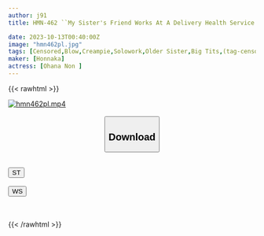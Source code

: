 ```yaml
---
author: j91
title: HMN-462 ``My Sister's Friend Works At A Delivery Health Service Lol'' My Older Sister's Friend, A Well-rounded Person Who Had A Job Offer From A Major Company, Was Working At A Big-breasted Delivery Health Service, So In Exchange For Me, A NEET Who Dropped Out Of College, To Keep Quiet, She Made Me Contract To Use A Raw Creampie Meat Urinal. I Decided To Get It. Kohananon

date: 2023-10-13T00:40:00Z
image: "hmn462pl.jpg"
tags: [Censored,Blow,Creampie,Solowork,Older Sister,Big Tits,(tag-censored)	]
maker: [Honnaka]
actress: [Ohana Non ]
---
```



{{< rawhtml >}}

<div class="video" data-videoid="VPG4wd1qDpI30a">
    <a href="javascript:;">
        <img src="https://my.j91.asia/posts/hmn462pl/hmn462pl.jpg" width="WIDTH" height="HEIGHT" alt="hmn462pl.mp4" loading="lazy">
    </a>
</div>

<script type="text/javascript" src="https://j91.asia/asset/on-demand-st.js"></script>

<br>
  <link rel="stylesheet" href="https://j91.asia/asset/bs5.css">
  
  <center>
  <button class="btn btn-primary" type="button" data-bs-toggle="collapse" data-bs-target=".multi-collapse" aria-expanded="false" aria-controls="multiCollapseExample1 multiCollapseExample2"><h2>Download</h2></button></center>
</p>
<div class="row">
  <div class="col">
    <div class="collapse multi-collapse" id="multiCollapseExample1">
      <div class="card card-body">
	      	      <br>
<div class="buttons">  
<a href="https://streamtape.to/v/VPG4wd1qDpI30a"><button class="btn-hover color-3"><i class="fa fa-download"></i> ST</button></a></div>
    </div>
  </div>
</div>
  <div class="col">
    <div class="collapse multi-collapse" id="multiCollapseExample2">
      <div class="card card-body">
	      <br>
<div class="buttons">
    <a href="https://wolfstream.tv/6v4jd77a1vcl"><button class="btn-hover color-9"><i class="fa fa-download"></i> WS</button></a></div>
<br><br>
      </div>
    </div>
  </div>
</div>

{{< /rawhtml >}}

